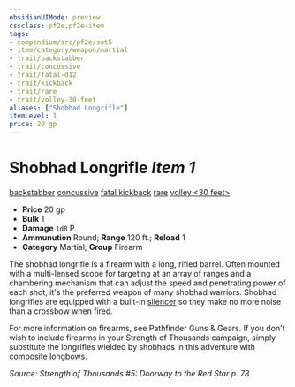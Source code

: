 ```yaml
---
obsidianUIMode: preview
cssclass: pf2e,pf2e-item
tags:
- compendium/src/pf2e/sot5
- item/category/weapon/martial
- trait/backstabber
- trait/concussive
- trait/fatal-d12
- trait/kickback
- trait/rare
- trait/volley-30-feet
aliases: ["Shobhad Longrifle"]
itemLevel: 1
price: 20 gp
---
```

# Shobhad Longrifle *Item 1*  
[backstabber](../../../rules/traits/backstabber.md)  [concussive](../../../rules/traits/concussive-g-g.md)  [fatal <d12>](../../../rules/traits/fatal.md)  [kickback](../../../rules/traits/kickback-g-g.md)  [rare](../../../rules/traits/rare.md)  [volley <30 feet>](../../../rules/traits/volley.md)  

- **Price** 20 gp
- **Bulk** 1
- **Damage** `1d8` P
- **Ammunution** Round; **Range** 120 ft.; **Reload** 1
- **Category** Martial; **Group** Firearm 

The shobhad longrifle is a firearm with a long, rifled barrel. Often mounted with a multi-lensed scope for targeting at an array of ranges and a chambering mechanism that can adjust the speed and penetrating power of each shot, it's the preferred weapon of many shobhad warriors. Shobhad longrifles are equipped with a built-in [silencer](silencer-g-g.md) so they make no more noise than a crossbow when fired.

For more information on firearms, see Pathfinder Guns & Gears. If you don't wish to include firearms in your Strength of Thousands campaign, simply substitute the longrifles wielded by shobhads in this adventure with [composite longbows](composite-longbow.md).

*Source: Strength of Thousands #5: Doorway to the Red Star p. 78*